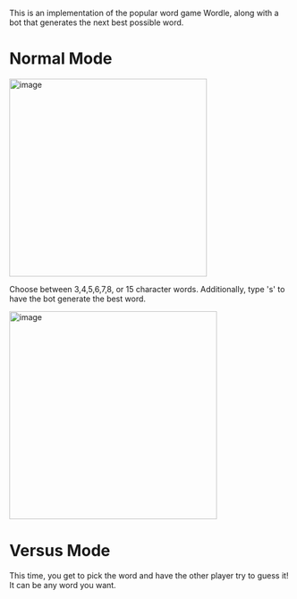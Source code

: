 This is an implementation of the popular word game Wordle, along with a bot that generates the next best possible word.

<h1>Normal Mode</h1>

<img width="353" alt="image" src="https://github.com/JadenLeung/wordle/assets/94010935/4c0ebd47-43d5-43e9-baa2-3d8ad4e118fb">

Choose between 3,4,5,6,7,8, or 15 character words. Additionally, type 's' to have the bot generate the best word.

<img width="371" alt="image" src="https://github.com/JadenLeung/wordle/assets/94010935/e0d6a4ad-5609-45e9-94e7-fd9e6627cb30">

<h1>Versus Mode</h1>
This time, you get to pick the word and have the other player try to guess it! It can be any word you want.



